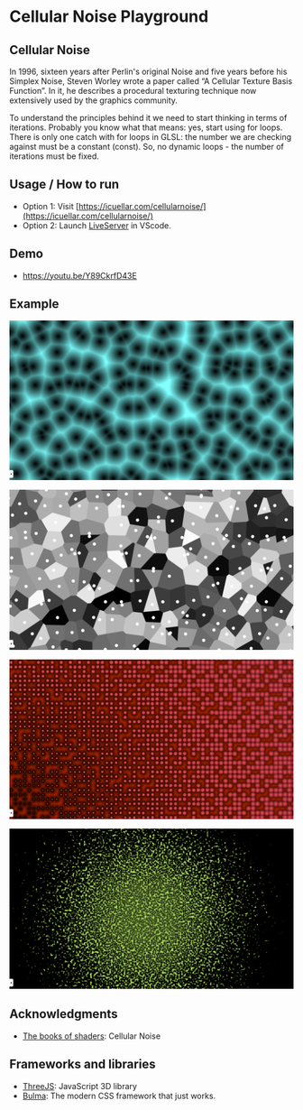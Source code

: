 # Cellular Noise Playground

## Cellular Noise

In 1996, sixteen years after Perlin's original Noise and five years before his Simplex Noise, Steven Worley wrote a paper called “A Cellular Texture Basis Function”. In it, he describes a procedural texturing technique now extensively used by the graphics community.

To understand the principles behind it we need to start thinking in terms of iterations. Probably you know what that means: yes, start using for loops. There is only one catch with for loops in GLSL: the number we are checking against must be a constant (const). So, no dynamic loops - the number of iterations must be fixed.

## Usage / How to run

- Option 1: Visit [https://icuellar.com/cellularnoise/](https://icuellar.com/cellularnoise/) 
- Option 2: Launch [LiveServer](https://marketplace.visualstudio.com/items?itemName=ritwickdey.LiveServer) in VScode.

## Demo

- https://youtu.be/Y89CkrfD43E

## Example

![example1](https://github.com/Kuellar/Tarea3GPU/blob/master/album/photo1.png)

![example2](https://github.com/Kuellar/Tarea3GPU/blob/master/album/photo2.png)

![example3](https://github.com/Kuellar/Tarea3GPU/blob/master/album/photo3.png)

![example4](https://github.com/Kuellar/Tarea3GPU/blob/master/album/photo4.png)

## Acknowledgments
- [The books of shaders](https://thebookofshaders.com/12/): Cellular Noise

## Frameworks and libraries
- [ThreeJS](https://threejs.org/): JavaScript 3D library
- [Bulma](https://bulma.io/): The modern CSS framework that just works.
